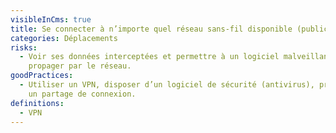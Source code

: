 ```yaml
---
visibleInCms: true
title: Se connecter à n’importe quel réseau sans-fil disponible (public ou privé).
categories: Déplacements
risks:
  - Voir ses données interceptées et permettre à un logiciel malveillant de se
    propager par le réseau.
goodPractices:
  - Utiliser un VPN, disposer d’un logiciel de sécurité (antivirus), privilégier
    un partage de connexion.
definitions:
  - VPN
---
```

